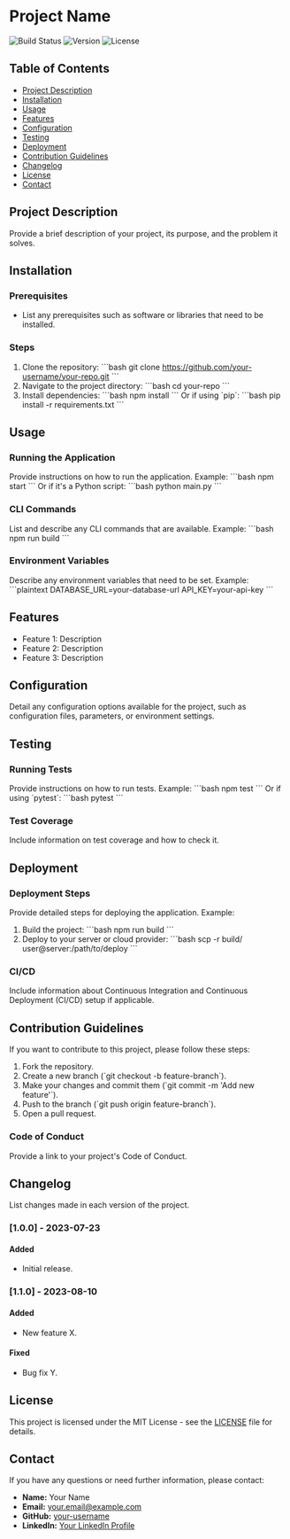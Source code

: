 # Project Name

![Build Status](https://img.shields.io/badge/build-passing-brightgreen)
![Version](https://img.shields.io/badge/version-1.0.0-blue)
![License](https://img.shields.io/badge/license-MIT-blue)

## Table of Contents
- [Project Description](#project-description)
- [Installation](#installation)
- [Usage](#usage)
- [Features](#features)
- [Configuration](#configuration)
- [Testing](#testing)
- [Deployment](#deployment)
- [Contribution Guidelines](#contribution-guidelines)
- [Changelog](#changelog)
- [License](#license)
- [Contact](#contact)

## Project Description
Provide a brief description of your project, its purpose, and the problem it solves.

## Installation

### Prerequisites
- List any prerequisites such as software or libraries that need to be installed.

### Steps
1. Clone the repository:
   \`\`\`bash
   git clone https://github.com/your-username/your-repo.git
   \`\`\`
2. Navigate to the project directory:
   \`\`\`bash
   cd your-repo
   \`\`\`
3. Install dependencies:
   \`\`\`bash
   npm install
   \`\`\`
   Or if using \`pip\`:
   \`\`\`bash
   pip install -r requirements.txt
   \`\`\`

## Usage

### Running the Application
Provide instructions on how to run the application. Example:
\`\`\`bash
npm start
\`\`\`
Or if it's a Python script:
\`\`\`bash
python main.py
\`\`\`

### CLI Commands
List and describe any CLI commands that are available. Example:
\`\`\`bash
npm run build
\`\`\`

### Environment Variables
Describe any environment variables that need to be set. Example:
\`\`\`plaintext
DATABASE_URL=your-database-url
API_KEY=your-api-key
\`\`\`

## Features
- Feature 1: Description
- Feature 2: Description
- Feature 3: Description

## Configuration
Detail any configuration options available for the project, such as configuration files, parameters, or environment settings.

## Testing

### Running Tests
Provide instructions on how to run tests. Example:
\`\`\`bash
npm test
\`\`\`
Or if using \`pytest\`:
\`\`\`bash
pytest
\`\`\`

### Test Coverage
Include information on test coverage and how to check it.

## Deployment

### Deployment Steps
Provide detailed steps for deploying the application. Example:
1. Build the project:
   \`\`\`bash
   npm run build
   \`\`\`
2. Deploy to your server or cloud provider:
   \`\`\`bash
   scp -r build/ user@server:/path/to/deploy
   \`\`\`

### CI/CD
Include information about Continuous Integration and Continuous Deployment (CI/CD) setup if applicable.

## Contribution Guidelines
If you want to contribute to this project, please follow these steps:
1. Fork the repository.
2. Create a new branch (\`git checkout -b feature-branch\`).
3. Make your changes and commit them (\`git commit -m 'Add new feature'\`).
4. Push to the branch (\`git push origin feature-branch\`).
5. Open a pull request.

### Code of Conduct
Provide a link to your project's Code of Conduct.

## Changelog
List changes made in each version of the project.

### [1.0.0] - 2023-07-23
#### Added
- Initial release.

### [1.1.0] - 2023-08-10
#### Added
- New feature X.
#### Fixed
- Bug fix Y.

## License
This project is licensed under the MIT License - see the [LICENSE](LICENSE) file for details.

## Contact
If you have any questions or need further information, please contact:

- **Name:** Your Name
- **Email:** your.email@example.com
- **GitHub:** [your-username](https://github.com/your-username)
- **LinkedIn:** [Your LinkedIn Profile](https://linkedin.com/in/your-profile)
